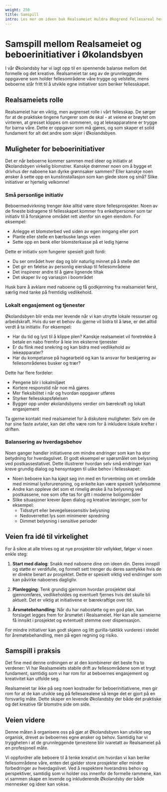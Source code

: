 ```yaml
---
weight: 250
title: Samspill
intro: Les mer om ideen bak Realsameiet Huldra Økogrend Fellesareal her.
---
```


# Samspill mellom Realsameiet og beboerinitiativer i Økolandsbyen

I vår Økolandsby har vi lagt opp til en spennende balanse mellom det formelle og det kreative. Realsameiet tar seg av de grunnleggende oppgavene som holder fellesområdene våre trygge og velstelte, mens beboerne står fritt til å utvikle egne initiativer som beriker fellesskapet.

## Realsameiets rolle
Realsameiet har en viktig, men avgrenset rolle i vårt fellesskap. De sørger for at de praktiske tingene fungerer som de skal - at veiene er brøytet om vinteren, at gresset klippes om sommeren, og at lekeapparatene er trygge for barna våre. Dette er oppgaver som må gjøres, og som skaper et solid fundament for alt det andre som skjer i Økolandsbyen.

## Muligheter for beboerinitiativer
Det er når beboerne kommer sammen med ideer og initiativ at Økolandsbyen virkelig blomstrer. Kanskje drømmer noen om å bygge et drivhus der naboene kan dyrke grønnsaker sammen? Eller kanskje noen ønsker å sette opp en kunstinstallasjon som kan glede store og små? Slike initiativer er hjertelig velkomne!

### Små personlige initiativ
Beboermedvirkning trenger ikke alltid være store fellesprosjekter. Noen av de fineste bidragene til fellesskapet kommer fra enkeltpersoner som tar initiativ til å forskjønne området rett utenfor sin egen eiendom. For eksempel:

- Anlegge et blomsterbed ved siden av egen inngang eller port
- Plante eller stelle en bærbuske langs veien
- Sette opp en benk eller blomsterkasse på et ledig hjørne

Dette er initiativ som fungerer spesielt godt fordi:
- Du ser området hver dag og blir naturlig minnet på å stelle det
- Det gir en følelse av personlig eierskap til fellesområdene
- Det inspirerer andre til å gjøre lignende tiltak
- Det skaper liv og variasjon i boområdet

Husk bare å avklare med naboene og få godkjenning fra realsameiet først, særlig med tanke på fremtidig vedlikehold.

### Lokalt engasjement og tjenester
Økolandsbyen blir enda mer levende når vi kan utnytte lokale ressurser og arbeidskraft. Hvis du ser et behov du gjerne vil bidra til å løse, er det alltid verdt å ta initiativ. For eksempel:

- Har du tid og lyst til å klippe plen? Kanskje realsameiet vil foretrekke å betale en nabo fremfor å leie inn eksterne tjenester
- Er du flink med snekring og kan bidra med vedlikehold av lekeapparater?
- Har du kompetanse på hagearbeid og kan ta ansvar for beskjæring av fellesområdenes busker og trær?

Dette har flere fordeler:
- Pengene blir i lokalmiljøet
- Kortere responstid når noe må gjøres
- Mer fleksibilitet i når og hvordan oppgaver utføres
- Styrker fellesskapsfølelsen
- Bygger opp under økolandsbyens verdier om bærekraft og lokalt engasjement

Ta gjerne kontakt med realsameiet for å diskutere muligheter. Selv om de har sine faste avtaler, kan det ofte være rom for å inkludere lokale krefter i driften.

### Balansering av hverdagsbehov
Noen ganger handler initiativene om mindre endringer som kan ha stor betydning for hverdagslivet. Et godt eksempel er spørsmålet om belysning ved postkassestativet. Dette illustrerer hvordan selv små endringer kan kreve grundig dialog og hensyntagen til ulike behov i fellesskapet:

- Noen beboere kan ha kjøpt seg inn med en forventning om et område med minimal lysforurensning, og enkelte kan være spesielt lysfølsomme
- Andre kan oppleve det som et rimelig ønske å ha belysning ved postkassene, noe som ofte tas for gitt i moderne boligområder
- Slike situasjoner krever åpen dialog og kreative løsninger, som for eksempel:
  - Tidsstyrt eller bevegelsessensitiv belysning
  - Nedoverrettet lys som minimerer spredning
  - Dimmet belysning i sensitive perioder

## Veien fra idé til virkelighet
For å sikre at alle trives og at nye prosjekter blir vellykket, følger vi noen enkle steg:

1. **Start med dialog**: Snakk med naboene dine om ideen din. Deres innspill og støtte er verdifulle, og formelt sett trenger du deres samtykke hvis de er direkte berørt av prosjektet. Dette er spesielt viktig ved endringer som kan påvirke naboenes dagligliv.

2. **Planlegging**: Tenk grundig gjennom hvordan prosjektet skal gjennomføres, vedlikeholdes og eventuelt fjernes hvis det skulle bli aktuelt. Det er viktig at initiativene er bærekraftige over tid.

3. **Årsmøtebehandling**: Når du har nabostøtte og en god plan, kan forslaget legges frem for årsmøtet i Realsameiet. Her kan alle sameierne få innsikt i prosjektet og evtentuelt stemme over dispensasjon.

For mindre initiativer kan godt skjønn og litt gurilla-taktikk vurderes i stedet for åremøtebehandling, men på egen regning og risiko.

## Samspill i praksis
Det fine med denne ordningen er at den kombinerer det beste fra to verdener: Vi har Realsameiets stabile drift av fellesområdene som et trygt fundament, samtidig som vi har rom for at beboernes engasjement og kreativitet kan utfolde seg.

Realsameiet tar ikke på seg noen kostnader for beboerinitiativene, men gir rom for at de kan utvikle seg på fellesarealene så lenge det er gjort på en forsvarlig måte. Dette skaper en levende Økolandsby der både det praktiske og det kreative får blomstre side om side.

## Veien videre
Denne måten å organisere oss på gjør at Økolandsbyen kan utvikle seg organisk, drevet av beboernes egne ønsker og behov. Samtidig har vi tryggheten i at de grunnleggende tjenestene blir ivaretatt av Realsameiet på en profesjonell måte.

Vi oppfordrer alle beboere til å tenke kreativt om hvordan vi kan berike fellesområdene våre, enten det gjelder store prosjekter eller mindre forbedringer av hverdagslivet. Ved å respektere hverandres behov og perspektiver, samtidig som vi holder oss innenfor de formelle rammene, kan vi sammen skape en levende og inkluderende Økolandsby der både mennesker og ideer kan vokse.

